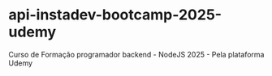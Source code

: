 # api-instadev-bootcamp-2025-udemy
Curso de Formação programador backend - NodeJS 2025 - Pela plataforma Udemy
